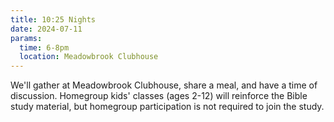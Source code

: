 ```yaml
---
title: 10:25 Nights
date: 2024-07-11
params:
  time: 6-8pm
  location: Meadowbrook Clubhouse
---
```


We'll gather at Meadowbrook Clubhouse, share a meal, and have a time of discussion. Homegroup kids' classes (ages 2-12) will reinforce the Bible study material, but homegroup participation is not required to join the study.

<!--more-->
